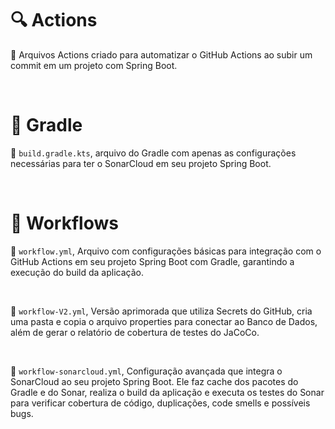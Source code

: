 # 🔍 Actions

🔷 Arquivos Actions criado para automatizar o GitHub Actions ao subir um commit em um projeto com Spring Boot.


 <br> 


# 🐘 Gradle

 
🔷 `build.gradle.kts`, arquivo do Gradle com apenas as configurações necessárias para ter o SonarCloud em seu projeto Spring Boot.


 <br> 
 

# 🚀 Workflows 


🔷 `workflow.yml`,  Arquivo com configurações básicas para integração com o GitHub Actions em seu projeto Spring Boot com Gradle, garantindo a execução do build da aplicação.

 <br> 

🔷 `workflow-V2.yml`, Versão aprimorada que utiliza Secrets do GitHub, cria uma pasta e copia o arquivo properties para conectar ao Banco de Dados, além de gerar o relatório de cobertura de testes do JaCoCo.

 <br> 

🔷 `workflow-sonarcloud.yml`, Configuração avançada que integra o SonarCloud ao seu projeto Spring Boot. Ele faz cache dos pacotes do Gradle e do Sonar, realiza o build da aplicação e executa os testes do Sonar para verificar cobertura de código, duplicações, code smells e possíveis bugs.
